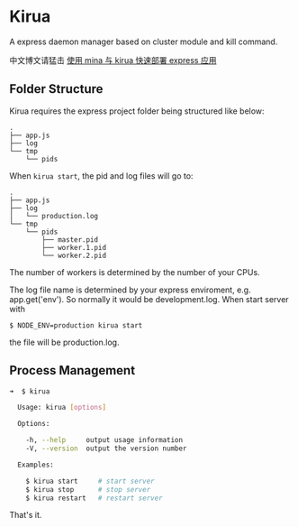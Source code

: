 # Kirua

A express daemon manager based on cluster module and kill command.

中文博文请猛击 [使用 mina 与 kirua 快速部署 express 应用](http://cyj.me/f2e/deploying-express-app/)

## Folder Structure

Kirua requires the express project folder being structured like below:

    .
    ├── app.js
    ├── log
    └── tmp
        └── pids

When `kirua start`, the pid and log files will go to:

    .
    ├── app.js
    ├── log
    │   └── production.log
    └── tmp
        └── pids
            ├── master.pid
            ├── worker.1.pid
            └── worker.2.pid

The number of workers is determined by the number of your CPUs.

The log file name is determined by your express enviroment, e.g. app.get('env').
So normally it would be development.log. When start server with

```
$ NODE_ENV=production kirua start
```

the file will be production.log.

## Process Management

```bash
➜  $ kirua

  Usage: kirua [options]

  Options:

    -h, --help     output usage information
    -V, --version  output the version number

  Examples:

    $ kirua start     # start server
    $ kirua stop      # stop server
    $ kirua restart   # restart server

```

That's it.
